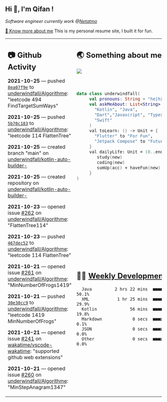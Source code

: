 <h2> Hi 👋, I'm Qifan ! </h2>
<p><em>Software engineer currently work @<a href="https://www.netatmo.com">Netatmo</a>
</em></p><p><a href="https://qifanyang.com/resume" target="_blank"> 🔭 Know more about me</a> This is my personal resume site, I built it for fun.</p>
<table><tr><td valign="top" rowspan="2">

 ## 📷 Github Activity
 <!-- githubActivity starts -->
  **2021-10-25** — pushed [`8ea07f9e`](https://github.com/underwindfall/Algorithme/commit/8ea07f9e2a9e8e6e7ac54f41b8c3bceaac083f1c) to [underwindfall/Algorithme](https://api.github.com/repos/underwindfall/Algorithme): "leetcode 494 FindTargetSumWays"

  **2021-10-25** — pushed [`5b70c183`](https://github.com/underwindfall/Algorithme/commit/5b70c18399cbc499167d6bab72160a77ea005b76) to [underwindfall/Algorithme](https://api.github.com/repos/underwindfall/Algorithme): "leetcode 114 FlattenTree"

  **2021-10-25** — created branch "main" on [underwindfall/kotlin-auto-builder-](https://api.github.com/repos/underwindfall/kotlin-auto-builder-)

  **2021-10-25** — created repository on [underwindfall/kotlin-auto-builder-](https://api.github.com/repos/underwindfall/kotlin-auto-builder-)

  **2021-10-23** — opened issue [#262](https://api.github.com/repos/underwindfall/Algorithme/issues/262) on [underwindfall/Algorithme](https://api.github.com/repos/underwindfall/Algorithme): "FlattenTree114"

  **2021-10-23** — pushed [`467dec52`](https://github.com/underwindfall/Algorithme/commit/467dec52c92e3978b7b4bab47340ea891895577e) to [underwindfall/Algorithme](https://api.github.com/repos/underwindfall/Algorithme): "leetcode 114 FlattenTree"

  **2021-10-21** — opened issue [#261](https://api.github.com/repos/underwindfall/Algorithme/issues/261) on [underwindfall/Algorithme](https://api.github.com/repos/underwindfall/Algorithme): "MinNumberOfFrogs1419"

  **2021-10-21** — pushed [`30e30cc9`](https://github.com/underwindfall/Algorithme/commit/30e30cc924d12847164673a74c226a4e4b058428) to [underwindfall/Algorithme](https://api.github.com/repos/underwindfall/Algorithme): "leetcode 1419 MinNumberOfFrogs"

  **2021-10-21** — opened issue [#241](https://api.github.com/repos/wakatime/vscode-wakatime/issues/241) on [wakatime/vscode-wakatime](https://api.github.com/repos/wakatime/vscode-wakatime): "supported github web extensions"

  **2021-10-21** — opened issue [#260](https://api.github.com/repos/underwindfall/Algorithme/issues/260) on [underwindfall/Algorithme](https://api.github.com/repos/underwindfall/Algorithme): "MinStepAnagram1347"
 <!-- githubActivity ends -->
 </td><td valign="top">

 ## 🌏 Something about me
 <!-- profile starts -->
 <a href="https://github.com/underwindfall" width="100%">
   <img src="https://activity-graph.herokuapp.com/graph?username=underwindfall&theme=react-dark&hide_border=true&bg_color=00000000&color=BDDFFF&line=6E93B5&point=BDDFFF"/>
 </a>
 <br/>
 <br/>
 <br/>

 ```kotlin
 data class underwindfall(
      val pronouns: String = "he|him",
      val askMeAbout: List<String> = listOf(
        "Kotlin", "Java",
        "Dart","Javascript", "Typescript",
        "Swift"
      )
      val toLearn: () -> Unit = {
        "Flutter" to "For Fun",
        "Jetpack Compose" to "Future"
      }
      val dailyLife: Unit = (0..end).reduce { acc, new ->
         study(new)
         coding(new)
         sumUp(acc) + haveFun(new)
      }
 )
 ```
 <!-- profile ends -->
 </td></tr><tr><td valign="top">

 ## 🏊‍♂️ <a href="https://gist.github.com/underwindfall/377ee88ba1fabd1e93516e48ca9c61eb" target="_blank">Weekly Development Breakdown</a>
  <!-- codeTime starts -->
  ```text
    Java         2 hrs 22 mins  ■■■■■■■■■■■■■■■▥□□□□□□□□  50.1%
    XML           1 hr 25 mins  ■■■■■■■■■■▦□□□□□□□□□□□□□  29.9%
    Kotlin             56 mins  ■■■■■■■■◱□□□□□□□□□□□□□□□  19.8%
    Markdown            0 secs  ■■■▥□□□□□□□□□□□□□□□□□□□□   0.1%
    JSON                0 secs  ■■■▥□□□□□□□□□□□□□□□□□□□□   0.0%
    Other               0 secs  ■■■▥□□□□□□□□□□□□□□□□□□□□   0.0%
  ```
  <!-- codeTime starts -->
  </td></tr></table>